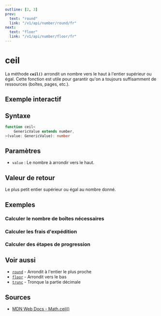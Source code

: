 ```yaml
---
outline: [2, 3]
prev:
  text: "round"
  link: "/v1/api/number/round/fr"
next:
  text: "floor"
  link: "/v1/api/number/floor/fr"
---
```


# ceil

La méthode **`ceil()`** arrondit un nombre vers le haut à l'entier supérieur ou égal. Cette fonction est utile pour garantir qu'on a toujours suffisamment de ressources (boîtes, pages, etc.).

## Exemple interactif

<MonacoTSEditor
  src="/v1/api/number/ceil/examples/tryout.doc.ts"
  majorVersion="v1"
  height="200px"
/>

## Syntaxe

```typescript
function ceil<
	GenericValue extends number,
>(value: GenericValue): number
```

## Paramètres

- `value` : Le nombre à arrondir vers le haut.

## Valeur de retour

Le plus petit entier supérieur ou égal au nombre donné.

## Exemples

### Calculer le nombre de boîtes nécessaires

<MonacoTSEditor
  	src="/v1/api/number/ceil/examples/calculateNeededBoxes.doc.ts"
  	majorVersion="v1"
	height="400px"
/>

### Calculer les frais d'expédition

<MonacoTSEditor
  	src="/v1/api/number/ceil/examples/calculateShippingCost.doc.ts"
  	majorVersion="v1"
	height="350px"
/>

### Calculer des étapes de progression

<MonacoTSEditor
  	src="/v1/api/number/ceil/examples/calculateProgressSteps.doc.ts"
  	majorVersion="v1"
	height="450px"
/>

## Voir aussi

- [`round`](/v1/api/number/round/fr) - Arrondit à l'entier le plus proche
- [`floor`](/v1/api/number/floor/fr) - Arrondit vers le bas
- [`trunc`](/v1/api/number/trunc/fr) - Tronque la partie décimale

## Sources

- [MDN Web Docs - Math.ceil()](https://developer.mozilla.org/fr/docs/Web/JavaScript/Reference/Global_Objects/Math/ceil)

